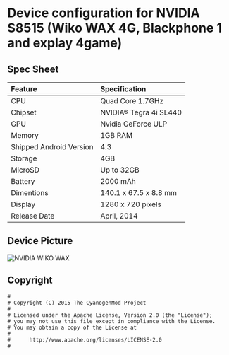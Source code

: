 # Device configuration for NVIDIA S8515 (Wiko WAX 4G, Blackphone 1 and explay 4game)

## Spec Sheet
| Feature                 | Specification                     |
| :---------------------- | :-------------------------------- |
| CPU                     | Quad Core 1.7GHz                  |
| Chipset                 | NVIDIA® Tegra 4i SL440            |
| GPU                     | Nvidia GeForce ULP                |
| Memory                  | 1GB RAM                           |
| Shipped Android Version | 4.3                               |
| Storage                 | 4GB                               |
| MicroSD                 | Up to 32GB                        |
| Battery                 | 2000 mAh                          |
| Dimentions              | 140.1 x 67.5 x 8.8 mm             |
| Display                 | 1280 x 720 pixels                 |
| Release Date            | April, 2014                       |

## Device Picture
![NVIDIA WIKO WAX ](http://www.nvidia.fr/content/tegra/images/wiko-wax/large-wiko-wax-white.png "NVIDIA WIKO WAX")

## Copyright

```
#
# Copyright (C) 2015 The CyanogenMod Project
#
# Licensed under the Apache License, Version 2.0 (the "License");
# you may not use this file except in compliance with the License.
# You may obtain a copy of the License at
#
#      http://www.apache.org/licenses/LICENSE-2.0
#
